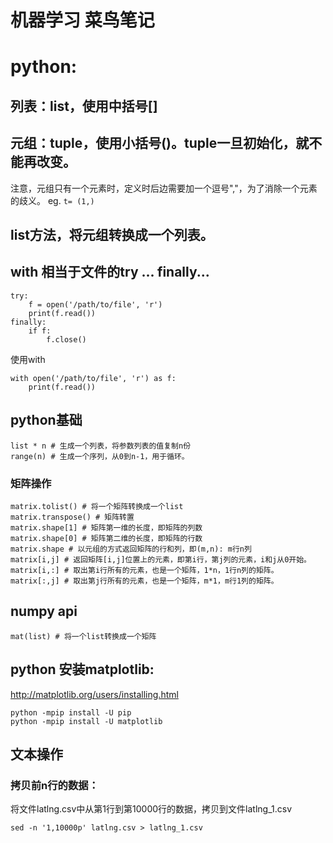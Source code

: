 # 机器学习 菜鸟笔记


# python:

## 列表：list，使用中括号[]
## 元组：tuple，使用小括号()。tuple一旦初始化，就不能再改变。
注意，元组只有一个元素时，定义时后边需要加一个逗号","，为了消除一个元素的歧义。
eg. `t= (1,)`

## list方法，将元组转换成一个列表。

## with 相当于文件的try ... finally...

```
try:
    f = open('/path/to/file', 'r')
    print(f.read())
finally:
    if f:
        f.close()
```

使用with

```
with open('/path/to/file', 'r') as f:
    print(f.read())
```

## python基础

```
list * n # 生成一个列表，将参数列表的值复制n份
range(n) # 生成一个序列，从0到n-1，用于循环。
```

### 矩阵操作

```
matrix.tolist() # 将一个矩阵转换成一个list
matrix.transpose() # 矩阵转置
matrix.shape[1] # 矩阵第一维的长度，即矩阵的列数
matrix.shape[0] # 矩阵第二维的长度，即矩阵的行数
matrix.shape # 以元组的方式返回矩阵的行和列，即(m,n): m行n列
matrix[i,j] # 返回矩阵[i,j]位置上的元素，即第i行，第j列的元素，i和j从0开始。
matrix[i,:] # 取出第i行所有的元素，也是一个矩阵，1*n，1行n列的矩阵。
matrix[:,j] # 取出第j行所有的元素，也是一个矩阵，m*1，m行1列的矩阵。
```

## numpy api

```
mat(list) # 将一个list转换成一个矩阵
```

## python 安装matplotlib:
http://matplotlib.org/users/installing.html

```
python -mpip install -U pip
python -mpip install -U matplotlib
```


## 文本操作

### 拷贝前n行的数据：

将文件latlng.csv中从第1行到第10000行的数据，拷贝到文件latlng_1.csv

```
sed -n '1,10000p' latlng.csv > latlng_1.csv
```
